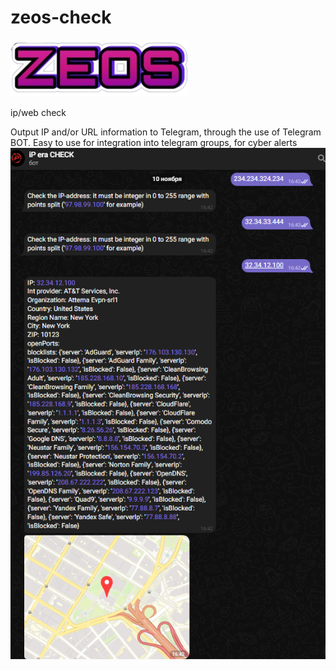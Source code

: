 # zeos-check

![Image alt](https://github.com/cyberio-pro/zeos-check/blob/main/png/zeos.png)

ip/web сheck

Output IP and/or URL information to Telegram, through the use of Telegram BOT.
Easy to use for integration into telegram groups, for cyber alerts
![Image alt](https://github.com/cyberio-pro/zeos-check/blob/main/png/about.png)

